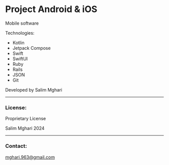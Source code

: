 # Project Android & iOS

Mobile software

Technologies:
- Kotlin
- Jetpack Compose
- Swift
- SwiftUI
- Ruby
- Rails
- JSON
- Git

Developed by Salim Mghari 

---

### License:

Proprietary License

Salim Mghari 2024

---

### Contact:

<mghari.963@gmail.com>  
